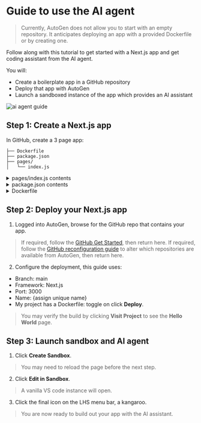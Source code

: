 # Guide to use the AI agent

> Currently, AutoGen does not allow you to start with an empty repository. It anticipates deploying an app with a provided Dockerfile or by creating one.

Follow along with this tutorial to get started with a Next.js app and get coding assistant from the AI agent.

You will:

- Create a boilerplate app in a GitHub repository
- Deploy that app with AutoGen
- Launch a sandboxed instance of the app which provides an AI assistant

![ai agent guide](../../Static/Gifs/guide-ai-agent.gif)

## Step 1: Create a Next.js app

In GitHub, create a 3 page app:

```your-nextjs-project/
├── Dockerfile   
├── package.json
├── pages/
│   └── index.js
```

<details>
  <summary>pages/index.js contents</summary>

```
export default function Home() {
  return <h1>Hello World</h1>
}
```

</details>

<details>
  <summary>package.json contents</summary>

```
{
  "name": "minimal-next-app",
  "scripts": {
    "dev": "next dev",
    "build": "next build",
    "start": "next start"
  },
  "dependencies": {
    "next": "latest",
    "react": "latest",
    "react-dom": "latest"
  }
}
```

</details>

<details>
  <summary>Dockerfile</summary>

```FROM node:18-alpine
WORKDIR /app
COPY package.json package-lock.json* ./
RUN npm install
COPY . .
RUN npm run build
EXPOSE 3000
CMD ["npm", "start"]
```

</details>

## Step 2: Deploy your Next.js app

1. Logged into AutoGen, browse for the GitHub repo that contains your app.
> If required, follow the [GitHub Get Started](../GitHub-Integration/github-support.md#set-up-github-integration), then return here.
> If required, follow the [GitHub reconfiguration guide](../GitHub-Integration/github-support.md#amend-github-integration) to alter which repositories are available from AutoGen, then return here.
2. Configure the deployment, this guide uses:
- Branch: main
- Framework: Next.js
- Port: 3000
- Name: {assign unique name}
- My project has a Dockerfile: toggle on
click **Deploy**.

> You may verify the build by clicking **Visit Project** to see the **Hello World** page.

## Step 3: Launch sandbox and AI agent

1. Click **Create Sandbox**.

> You may need to reload the page before the next step.

2. Click **Edit in Sandbox**. 

> A vanilla VS code instance will open.

3. Click the final icon on the LHS menu bar, a kangaroo.

> You are now ready to build out your app with the AI assistant.

